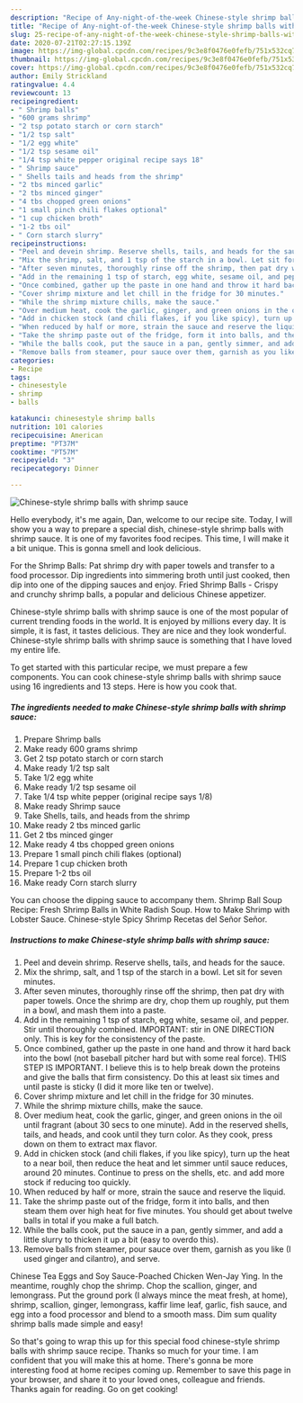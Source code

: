 ```yaml
---
description: "Recipe of Any-night-of-the-week Chinese-style shrimp balls with shrimp sauce"
title: "Recipe of Any-night-of-the-week Chinese-style shrimp balls with shrimp sauce"
slug: 25-recipe-of-any-night-of-the-week-chinese-style-shrimp-balls-with-shrimp-sauce
date: 2020-07-21T02:27:15.139Z
image: https://img-global.cpcdn.com/recipes/9c3e8f0476e0fefb/751x532cq70/chinese-style-shrimp-balls-with-shrimp-sauce-recipe-main-photo.jpg
thumbnail: https://img-global.cpcdn.com/recipes/9c3e8f0476e0fefb/751x532cq70/chinese-style-shrimp-balls-with-shrimp-sauce-recipe-main-photo.jpg
cover: https://img-global.cpcdn.com/recipes/9c3e8f0476e0fefb/751x532cq70/chinese-style-shrimp-balls-with-shrimp-sauce-recipe-main-photo.jpg
author: Emily Strickland
ratingvalue: 4.4
reviewcount: 13
recipeingredient:
- " Shrimp balls"
- "600 grams shrimp"
- "2 tsp potato starch or corn starch"
- "1/2 tsp salt"
- "1/2 egg white"
- "1/2 tsp sesame oil"
- "1/4 tsp white pepper original recipe says 18"
- " Shrimp sauce"
- " Shells tails and heads from the shrimp"
- "2 tbs minced garlic"
- "2 tbs minced ginger"
- "4 tbs chopped green onions"
- "1 small pinch chili flakes optional"
- "1 cup chicken broth"
- "1-2 tbs oil"
- " Corn starch slurry"
recipeinstructions:
- "Peel and devein shrimp. Reserve shells, tails, and heads for the sauce."
- "Mix the shrimp, salt, and 1 tsp of the starch in a bowl. Let sit for seven minutes."
- "After seven minutes, thoroughly rinse off the shrimp, then pat dry with paper towels. Once the shrimp are dry, chop them up roughly, put them in a bowl, and mash them into a paste."
- "Add in the remaining 1 tsp of starch, egg white, sesame oil, and pepper. Stir until thoroughly combined. IMPORTANT: stir in ONE DIRECTION only. This is key for the consistency of the paste."
- "Once combined, gather up the paste in one hand and throw it hard back into the bowl (not baseball pitcher hard but with some real force). THIS STEP IS IMPORTANT. I believe this is to help break down the proteins and give the balls that firm consistency. Do this at least six times and until paste is sticky (I did it more like ten or twelve)."
- "Cover shrimp mixture and let chill in the fridge for 30 minutes."
- "While the shrimp mixture chills, make the sauce."
- "Over medium heat, cook the garlic, ginger, and green onions in the oil until fragrant (about 30 secs to one minute). Add in the reserved shells, tails, and heads, and cook until they turn color. As they cook, press down on them to extract max flavor."
- "Add in chicken stock (and chili flakes, if you like spicy), turn up the heat to a near boil, then reduce the heat and let simmer until sauce reduces, around 20 minutes. Continue to press on the shells, etc. and add more stock if reducing too quickly."
- "When reduced by half or more, strain the sauce and reserve the liquid."
- "Take the shrimp paste out of the fridge, form it into balls, and then steam them over high heat for five minutes. You should get about twelve balls in total if you make a full batch."
- "While the balls cook, put the sauce in a pan, gently simmer, and add a little slurry to thicken it up a bit (easy to overdo this)."
- "Remove balls from steamer, pour sauce over them, garnish as you like (I used ginger and cilantro), and serve."
categories:
- Recipe
tags:
- chinesestyle
- shrimp
- balls

katakunci: chinesestyle shrimp balls 
nutrition: 101 calories
recipecuisine: American
preptime: "PT37M"
cooktime: "PT57M"
recipeyield: "3"
recipecategory: Dinner

---
```



![Chinese-style shrimp balls with shrimp sauce](https://img-global.cpcdn.com/recipes/9c3e8f0476e0fefb/751x532cq70/chinese-style-shrimp-balls-with-shrimp-sauce-recipe-main-photo.jpg)

Hello everybody, it's me again, Dan, welcome to our recipe site. Today, I will show you a way to prepare a special dish, chinese-style shrimp balls with shrimp sauce. It is one of my favorites food recipes. This time, I will make it a bit unique. This is gonna smell and look delicious.

For the Shrimp Balls: Pat shrimp dry with paper towels and transfer to a food processor. Dip ingredients into simmering broth until just cooked, then dip into one of the dipping sauces and enjoy. Fried Shrimp Balls - Crispy and crunchy shrimp balls, a popular and delicious Chinese appetizer.

Chinese-style shrimp balls with shrimp sauce is one of the most popular of current trending foods in the world. It is enjoyed by millions every day. It is simple, it is fast, it tastes delicious. They are nice and they look wonderful. Chinese-style shrimp balls with shrimp sauce is something that I have loved my entire life.


To get started with this particular recipe, we must prepare a few components. You can cook chinese-style shrimp balls with shrimp sauce using 16 ingredients and 13 steps. Here is how you cook that.

<!--inarticleads1-->

##### The ingredients needed to make Chinese-style shrimp balls with shrimp sauce:

1. Prepare  Shrimp balls
1. Make ready 600 grams shrimp
1. Get 2 tsp potato starch or corn starch
1. Make ready 1/2 tsp salt
1. Take 1/2 egg white
1. Make ready 1/2 tsp sesame oil
1. Take 1/4 tsp white pepper (original recipe says 1/8)
1. Make ready  Shrimp sauce
1. Take  Shells, tails, and heads from the shrimp
1. Make ready 2 tbs minced garlic
1. Get 2 tbs minced ginger
1. Make ready 4 tbs chopped green onions
1. Prepare 1 small pinch chili flakes (optional)
1. Prepare 1 cup chicken broth
1. Prepare 1-2 tbs oil
1. Make ready  Corn starch slurry


You can choose the dipping sauce to accompany them. Shrimp Ball Soup Recipe: Fresh Shrimp Balls in White Radish Soup. How to Make Shrimp with Lobster Sauce. Chinese-style Spicy Shrimp Recetas del Señor Señor. 

<!--inarticleads2-->

##### Instructions to make Chinese-style shrimp balls with shrimp sauce:

1. Peel and devein shrimp. Reserve shells, tails, and heads for the sauce.
1. Mix the shrimp, salt, and 1 tsp of the starch in a bowl. Let sit for seven minutes.
1. After seven minutes, thoroughly rinse off the shrimp, then pat dry with paper towels. Once the shrimp are dry, chop them up roughly, put them in a bowl, and mash them into a paste.
1. Add in the remaining 1 tsp of starch, egg white, sesame oil, and pepper. Stir until thoroughly combined. IMPORTANT: stir in ONE DIRECTION only. This is key for the consistency of the paste.
1. Once combined, gather up the paste in one hand and throw it hard back into the bowl (not baseball pitcher hard but with some real force). THIS STEP IS IMPORTANT. I believe this is to help break down the proteins and give the balls that firm consistency. Do this at least six times and until paste is sticky (I did it more like ten or twelve).
1. Cover shrimp mixture and let chill in the fridge for 30 minutes.
1. While the shrimp mixture chills, make the sauce.
1. Over medium heat, cook the garlic, ginger, and green onions in the oil until fragrant (about 30 secs to one minute). Add in the reserved shells, tails, and heads, and cook until they turn color. As they cook, press down on them to extract max flavor.
1. Add in chicken stock (and chili flakes, if you like spicy), turn up the heat to a near boil, then reduce the heat and let simmer until sauce reduces, around 20 minutes. Continue to press on the shells, etc. and add more stock if reducing too quickly.
1. When reduced by half or more, strain the sauce and reserve the liquid.
1. Take the shrimp paste out of the fridge, form it into balls, and then steam them over high heat for five minutes. You should get about twelve balls in total if you make a full batch.
1. While the balls cook, put the sauce in a pan, gently simmer, and add a little slurry to thicken it up a bit (easy to overdo this).
1. Remove balls from steamer, pour sauce over them, garnish as you like (I used ginger and cilantro), and serve.


Chinese Tea Eggs and Soy Sauce-Poached Chicken Wen-Jay Ying. In the meantime, roughly chop the shrimp. Chop the scallion, ginger, and lemongrass. Put the ground pork (I always mince the meat fresh, at home), shrimp, scallion, ginger, lemongrass, kaffir lime leaf, garlic, fish sauce, and egg into a food processor and blend to a smooth mass. Dim sum quality shrimp balls made simple and easy! 

So that's going to wrap this up for this special food chinese-style shrimp balls with shrimp sauce recipe. Thanks so much for your time. I am confident that you will make this at home. There's gonna be more interesting food at home recipes coming up. Remember to save this page in your browser, and share it to your loved ones, colleague and friends. Thanks again for reading. Go on get cooking!
